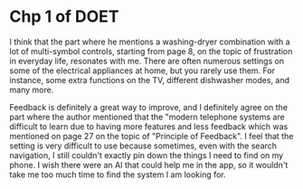 # Chp 1 of DOET
I think that the part where he mentions a washing-dryer combination with a lot of multi-symbol controls, starting from page 8, on the topic of frustration in everyday life, resonates with me. There are often numerous settings on some of the electrical appliances at home, but you rarely use them. For instance, some extra functions on the TV, different dishwasher modes, and many more. 

Feedback is definitely a great way to improve, and I definitely agree on the part where the author mentioned that the "modern telephone systems are difficult to learn due to having more features and less feedback which was mentioned on page 27 on the topic of "Principle of Feedback". I feel that the setting is very difficult to use because sometimes, even with the search navigation, I still couldn't exactly pin down the things I need to find on my phone. I wish there were an AI that could help me in the app, so it wouldn't take me too much time to find the system I am looking for.
